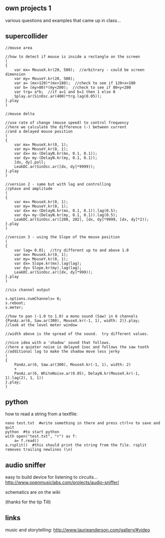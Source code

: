 own projects 1
--

various questions and examples that came up in class...

supercollider
--

```
//mouse area

//how to detect if mouse is inside a rectangle on the screen
(
{
    var mx= MouseX.kr(20, 500);  //arbitrary - could be screen dimension
    var my= MouseY.kr(20, 500);
    var a= (mx>120)*(mx<180);  //check to see if 120<x<180
    var b= (my>80)*(my<200);  //check to see if 80<y<200
    var trg= a*b;  //if a=1 and b=1 then 1 else 0
    Splay.ar(SinOsc.ar(400)*trg.lag(0.05));
}.play
)
```

```
//mouse delta

//use rate of change (mouse speed) to control frequency
//here we calculate the difference (-) between current
//and a delayed mouse position
(
{
    var mx= MouseX.kr(0, 1);
    var my= MouseY.kr(0, 1);
    var dx= mx-(DelayN.kr(mx, 0.1, 0.1));
    var dy= my-(DelayN.kr(my, 0.1, 0.1));
    [dx, dy].poll;
    LeakDC.ar(SinOsc.ar([dx, dy]*9999));
}.play
)

//version 2 - same but with lag and controlling
//phase and amplitude
(
{
    var mx= MouseX.kr(0, 1);
    var my= MouseY.kr(0, 1);
    var dx= mx-(DelayN.kr(mx, 0.1, 0.1)).lag(0.5);
    var dy= my-(DelayN.kr(my, 0.1, 0.1)).lag(0.5);
    LeakDC.ar(SinOsc.ar([200, 202], [dx, dy]*9999, [dx, dy]*2));
}.play
)

//version 3 - using the Slope of the mouse position
(
{
    var lag= 0.01;  //try different up to and above 1.0
    var mx= MouseX.kr(0, 1);
    var my= MouseY.kr(0, 1);
    var dx= Slope.kr(mx).lag(lag);
    var dy= Slope.kr(my).lag(lag);
    LeakDC.ar(SinOsc.ar([dx, dy]*999));
}.play
)
```

```
//six channel output

s.options.numChannels= 6;
s.reboot;
s.meter;

//how to pan (-1.0 to 1.0) a mono sound (Saw) in 6 channels
{PanAz.ar(6, Saw.ar(300), MouseX.kr(-1, 1), width: 2)}.play;
//look at the level meter window

//width above is the spread of the sound.  try different values.

//nice idea with a 'shadow' sound that follows.
//here a quieter noise is delayed 1sec and follows the saw tooth
//additional lag to make the shadow move less jerky
(
{
    PanAz.ar(6, Saw.ar(300), MouseX.kr(-1, 1), width: 2)
    +
    PanAz.ar(6, WhiteNoise.ar(0.05), DelayN.kr(MouseX.kr(-1, 1).lag(2), 1, 1))
}.play;
)
```

python
--

how to read a string from a textfile:

```
nano test.txt  #write something in there and press ctrl+x to save and quit
python  #to start python
with open("test.txt", "r") as f:
    a= f.read()
a.rsplit()  #this should print the string from the file. rsplit removes trailing newlines (\n)
```

audio sniffer
--

easy to build device for listening to circuits... <http://www.openmusiclabs.com/projects/audio-sniffer/>

schematics are on the wiki

(thanks for the tip Till)

links
--

music and storytelling: <http://www.laurieanderson.com/gallery/#video>
